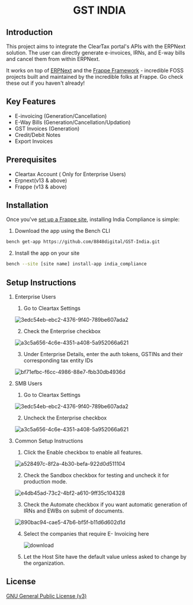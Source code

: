 <div align="center">

<!-- TODO: add link to website once it is ready -->
<h1>GST INDIA</h1>

</div>



## Introduction

This project aims to integrate the ClearTax portal's APIs with the ERPNext solution. The user can directly generate e-invoices, IRNs, and E-way bills and cancel them from within ERPNext.

It works on top of [ERPNext](https://github.com/frappe/erpnext) and the [Frappe Framework](https://github.com/frappe/frappe) - incredible FOSS projects built and maintained by the incredible folks at Frappe. Go check these out if you haven't already!

## Key Features

- E-invoicing (Generation/Cancellation)
- E-Way Bills (Generation/Cancellation/Updation)
- GST Invoices (Generation)
- Credit/Debit Notes
- Export Invoices


## Prerequisites

- Cleartax Account ( Only for Enterprise Users)
- Erpnext(v13 & above)
- Frappe (v13 & above)

## Installation

Once you've [set up a Frappe site](https://frappeframework.com/docs/v14/user/en/installation/), installing India Compliance is simple:


1. Download the app using the Bench CLI

  ```bash
  bench get-app https://github.com/8848digital/GST-India.git
  ```

2. Install the app on your site

  ```bash
  bench --site [site name] install-app india_compliance
  ```

## Setup Instructions

1. Enterprise Users
    1. Go to Cleartax Settings
    
      ![3edc54eb-ebc2-4376-9f40-789be607ada2](https://user-images.githubusercontent.com/48561545/206153841-efcdbda0-33f1-4607-9e6c-bf4fcb44b35d.png)
      
    2. Check the Enterprise checkbox
    
      ![a3c5a656-4c6e-4351-a408-5a952066a621](https://user-images.githubusercontent.com/48561545/206154012-583a8108-a845-46ff-8c24-cd9cd9aa3ce9.png)
      
    3. Under Enterprise Details, enter the auth tokens, GSTINs and their corresponding tax entity IDs
    
      ![bf71efbc-f6cc-4986-88e7-fbb30db4936d](https://user-images.githubusercontent.com/48561545/206154488-77bdcd35-e214-4987-9aab-630fb4a7e4b0.png)
      
2. SMB Users

     1. Go to Cleartax Settings
    
      ![3edc54eb-ebc2-4376-9f40-789be607ada2](https://user-images.githubusercontent.com/48561545/206153841-efcdbda0-33f1-4607-9e6c-bf4fcb44b35d.png)
      
    2. Uncheck the Enterprise checkbox
    
      ![a3c5a656-4c6e-4351-a408-5a952066a621](https://user-images.githubusercontent.com/48561545/206154012-583a8108-a845-46ff-8c24-cd9cd9aa3ce9.png)
    
3. Common Setup Instructions
      
    1. Click the Enable checkbox to enable all features.
    
      ![a528497c-8f2a-4b30-befa-922d0d511104](https://user-images.githubusercontent.com/48561545/206154731-e82b4746-744b-4d0f-ad6d-88f30aa5c126.png)
      
    2. Check the Sandbox checkbox for testing and uncheck it for production mode.
    
      ![e4db45ad-73c2-4bf2-a610-9ff35c104328](https://user-images.githubusercontent.com/48561545/206154931-dc22a05e-3958-497c-9e20-793f926b5641.png)
      
    3. Check the Automate checkbox if you want automatic generation of IRNs and EWBs on submit of documents.
    
      ![890bac94-cae5-47b6-bf5f-b11d6d602d1d](https://user-images.githubusercontent.com/48561545/206155163-323c2387-cd2b-4f6a-aedf-92318ee81886.png)
      
    4. Select the companies that require E- Invoicing here
    
       ![download](https://user-images.githubusercontent.com/48561545/206155995-9673c24a-9c64-4612-887c-4bdcacfc4b49.png)
       
    5. Let the Host Site have the default value unless asked to change by the organization.

        







## License

[GNU General Public License (v3)](https://github.com/resilient-tech/india-compliance/blob/develop/license.txt)
